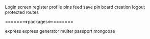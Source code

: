 Login screen register
profile
pins
feed
save pin
board creation
logout
protected routes

========>packages<=========

express
express generator
multer passport
mongoose
